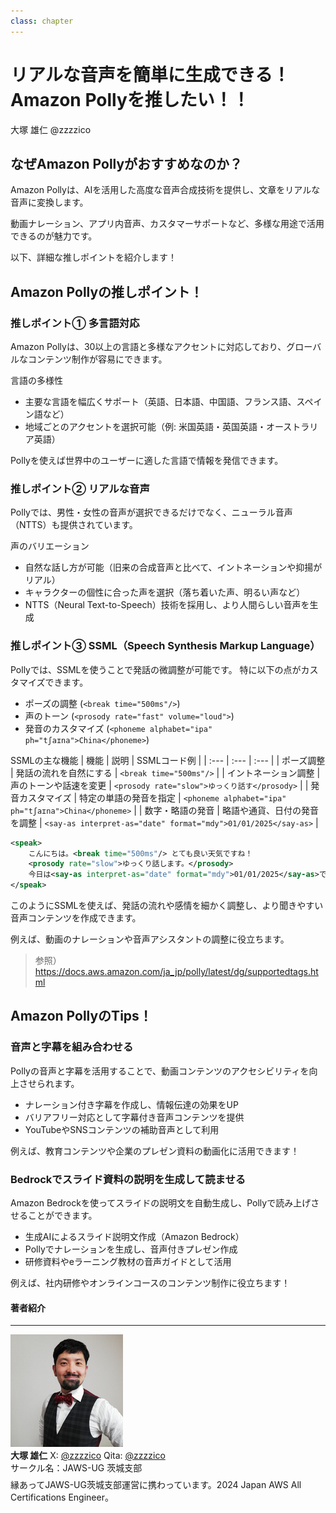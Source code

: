 ```yaml
---
class: chapter
---
```


# リアルな音声を簡単に生成できる！Amazon Pollyを推したい！！

<div class="flush-right">
大塚 雄仁 @zzzzico
</div>

## なぜAmazon Pollyがおすすめなのか？
Amazon Pollyは、AIを活用した高度な音声合成技術を提供し、文章をリアルな音声に変換します。

動画ナレーション、アプリ内音声、カスタマーサポートなど、多様な用途で活用できるのが魅力です。

以下、詳細な推しポイントを紹介します！

## Amazon Pollyの推しポイント！
### 推しポイント① 多言語対応
Amazon Pollyは、30以上の言語と多様なアクセントに対応しており、グローバルなコンテンツ制作が容易にできます。

言語の多様性
* 主要な言語を幅広くサポート（英語、日本語、中国語、フランス語、スペイン語など）
* 地域ごとのアクセントを選択可能（例: 米国英語・英国英語・オーストラリア英語）

Pollyを使えば世界中のユーザーに適した言語で情報を発信できます。

### 推しポイント② リアルな音声
Pollyでは、男性・女性の音声が選択できるだけでなく、ニューラル音声（NTTS）も提供されています。

声のバリエーション
* 自然な話し方が可能（旧来の合成音声と比べて、イントネーションや抑揚がリアル）
* キャラクターの個性に合った声を選択（落ち着いた声、明るい声など）
* NTTS（Neural Text-to-Speech）技術を採用し、より人間らしい音声を生成

### 推しポイント③ SSML（Speech Synthesis Markup Language）
Pollyでは、SSMLを使うことで発話の微調整が可能です。 特に以下の点がカスタマイズできます。

* ポーズの調整 (`<break time="500ms"/>`)
* 声のトーン (`<prosody rate="fast" volume="loud">`)
* 発音のカスタマイズ (`<phoneme alphabet="ipa" ph="tʃaɪna">China</phoneme>`)

SSMLの主な機能
| 機能 | 説明 | SSMLコード例 |
| :--- | :--- | :--- |
| ポーズ調整 | 発話の流れを自然にする | `<break time="500ms"/>` |
| イントネーション調整 | 声のトーンや話速を変更 | `<prosody rate="slow">ゆっくり話す</prosody>` |
| 発音カスタマイズ | 特定の単語の発音を指定 | `<phoneme alphabet="ipa" ph="tʃaɪna">China</phoneme>` |
| 数字・略語の発音 | 略語や通貨、日付の発音を調整 | `<say-as interpret-as="date" format="mdy">01/01/2025</say-as>` |

```xml
<speak>
    こんにちは。<break time="500ms"/> とても良い天気ですね！
    <prosody rate="slow">ゆっくり話します。</prosody>
    今日は<say-as interpret-as="date" format="mdy">01/01/2025</say-as>です。
</speak>
```
このようにSSMLを使えば、発話の流れや感情を細かく調整し、より聞きやすい音声コンテンツを作成できます。

例えば、動画のナレーションや音声アシスタントの調整に役立ちます。

> 参照）
> https://docs.aws.amazon.com/ja_jp/polly/latest/dg/supportedtags.html

## Amazon PollyのTips！
### 音声と字幕を組み合わせる
Pollyの音声と字幕を活用することで、動画コンテンツのアクセシビリティを向上させられます。

* ナレーション付き字幕を作成し、情報伝達の効果をUP
* バリアフリー対応として字幕付き音声コンテンツを提供
* YouTubeやSNSコンテンツの補助音声として利用

例えば、教育コンテンツや企業のプレゼン資料の動画化に活用できます！

### Bedrockでスライド資料の説明を生成して読ませる
Amazon Bedrockを使ってスライドの説明文を自動生成し、Pollyで読み上げさせることができます。

* 生成AIによるスライド説明文作成（Amazon Bedrock）
* Pollyでナレーションを生成し、音声付きプレゼン作成
* 研修資料やeラーニング教材の音声ガイドとして活用

例えば、社内研修やオンラインコースのコンテンツ制作に役立ちます！

#### 著者紹介

---

<div class="author-profile">
    <img src="images/otsuka.png">
    <div>
        <div>
            <b>大塚 雄仁</b>
            X: <a href="https://x.com/zzzzico">@zzzzico</a>
            Qita: <a href="https://qiita.com/zzzzico/">@zzzzico</a>
        </div>
        <div>
            サークル名：JAWS-UG 茨城支部
        </div>
    </div>
</div>
<p style="margin-top: 0.5em; margin-bottom: 2em;">
縁あってJAWS-UG茨城支部運営に携わっています。2024 Japan AWS All Certifications Engineer。
</p>

